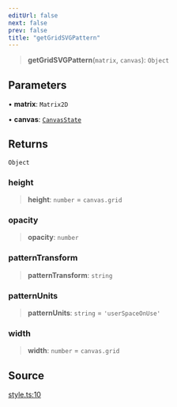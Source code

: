 ```yaml
---
editUrl: false
next: false
prev: false
title: "getGridSVGPattern"
---
```


> **getGridSVGPattern**(`matrix`, `canvas`): `Object`

## Parameters

• **matrix**: `Matrix2D`

• **canvas**: [`CanvasState`](../type-aliases/CanvasState.md)

## Returns

`Object`

### height

> **height**: `number` = `canvas.grid`

### opacity

> **opacity**: `number`

### patternTransform

> **patternTransform**: `string`

### patternUnits

> **patternUnits**: `string` = `'userSpaceOnUse'`

### width

> **width**: `number` = `canvas.grid`

## Source

[style.ts:10](https://github.com/nodenogg-in/alpha-p2p/blob/290bb7e02213a2b959571227ba7e64b04c8ddc90/packages/infinitykit/src/style.ts#L10)
